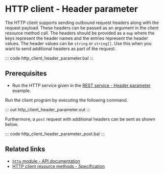# HTTP client - Header parameter

The HTTP client supports sending outbound request headers along with the request payload. These headers can be passed as an argument in the client resource method call. The headers should be provided as a `map` where the keys represent the header names and the entries represent the header values. The header values can be `string` or `string[]`. Use this when you want to send additional headers as part of the request.

::: code http_client_header_parameter.bal :::

## Prerequisites
- Run the HTTP service given in the [REST service - Header parameter](/learn/by-example/http-header-parameter/) example.

Run the client program by executing the following command.

::: out http_client_header_parameter.out :::

Furthermore, a `post` request with additional headers can be sent as shown below.

::: code http_client_header_parameter_post.bal :::

## Related links
- [`http` module - API documentation](https://lib.ballerina.io/ballerina/http/latest/)
- [HTTP client resource methods - Specification](/spec/http/#2423-resource-methods)
